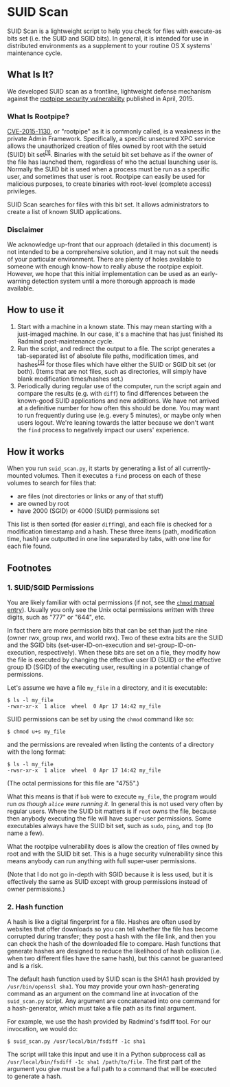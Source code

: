 SUID Scan
=========

SUID Scan is a lightweight script to help you check for files with execute-as bits set (i.e. the SUID and SGID bits). In general, it is intended for use in distributed environments as a supplement to your routine OS X systems' maintenance cycle.

## What Is It?

We developed SUID scan as a frontline, lightweight defense mechanism against the [rootpipe security vulnerability](https://truesecdev.wordpress.com/2015/04/09/hidden-backdoor-api-to-root-privileges-in-apple-os-x/) published in April, 2015.

### What Is Rootpipe?

[CVE-2015-1130](https://cve.mitre.org/cgi-bin/cvename.cgi?name=CVE-2015-1130), or "rootpipe" as it is commonly called, is a weakness in the private Admin Framework. Specifically, a specific unsecured XPC service allows the unauthorized creation of files owned by root with the setuid (SUID) bit set<sup>[[1]](#1)</sup>. Binaries with the setuid bit set behave as if the owner of the file has launched them, regardless of who the actual launching user is. Normally the SUID bit is used when a process must be run as a specific user, and sometimes that user is root. Rootpipe can easily be used for malicious purposes, to create binaries with root-level (complete access) privileges.

SUID Scan searches for files with this bit set. It allows administrators to create a list of known SUID applications.

### Disclaimer

We acknowledge up-front that our approach (detailed in this document) is not intended to be a comprehensive solution, and it may not suit the needs of your particular environment. There are plenty of holes available to someone with enough know-how to really abuse the rootpipe exploit. However, we hope that this initial implementation can be used as an early-warning detection system until a more thorough approach is made available.

## How to use it

1. Start with a machine in a known state. This may mean starting with a just-imaged machine. In our case, it's a machine that has just finished its Radmind post-maintenance cycle.
2. Run the script, and redirect the output to a file. The script generates a tab-separated list of absolute file paths, modification times, and hashes<sup>[[2]](#2)</sup> for those files which have either the SUID or SGID bit set (or both). (Items that are not files, such as directories, will simply have blank modification times/hashes set.)
3. Periodically during regular use of the computer, run the script again and compare the results (e.g. with `diff`) to find differences between the known-good SUID applications and new additions. We have not arrived at a definitive number for how often this should be done. You may want to run frequently during use (e.g. every 5 minutes), or maybe only when users logout. We're leaning towards the latter because we don't want the `find` process to negatively impact our users' experience.

## How it works

When you run `suid_scan.py`, it starts by generating a list of all currently-mounted volumes. Then it executes a `find` process on each of these volumes to search for files that:

 * are files (not directories or links or any of that stuff)
 * are owned by root
 * have 2000 (SGID) or 4000 (SUID) permissions set

This list is then sorted (for easier `diff`ing), and each file is checked for a modification timestamp and a hash. These three items (path, modification time, hash) are outputted in one line separated by tabs, with one line for each file found.

## Footnotes

### <a name="1"></a>1. SUID/SGID Permissions

You are likely familiar with octal permissions (if not, see the [`chmod` manual entry](https://developer.apple.com/library/mac/documentation/Darwin/Reference/ManPages/man1/chmod.1.html)). Usually you only see the Unix octal permissions written with three digits, such as "777" or "644", etc.

In fact there are more permission bits that can be set than just the nine (owner rwx, group rwx, and world rwx). Two of these extra bits are the SUID and the SGID bits (set-user-ID-on-execution and set-group-ID-on-execution, respectively). When these bits are set on a file, they modify how the file is executed by changing the effective user ID (SUID) or the effective group ID (SGID) of the executing user, resulting in a potential change of permissions.

Let's assume we have a file `my_file` in a directory, and it is executable:

```
$ ls -l my_file
-rwxr-xr-x  1 alice  wheel  0 Apr 17 14:42 my_file
```

SUID permissions can be set by using the `chmod` command like so:

```
$ chmod u+s my_file
```

and the permissions are revealed when listing the contents of a directory with the long format:

```
$ ls -l my_file
-rwsr-xr-x  1 alice  wheel  0 Apr 17 14:42 my_file
```

(The octal permissions for this file are "4755".)

What this means is that if `bob` were to execute `my_file`, the program would run *as though `alice` were running it.* In general this is not used very often by regular users. Where the SUID bit matters is if `root` owns the file, because then anybody executing the file will have super-user permissions. Some executables always have the SUID bit set, such as `sudo`, `ping`, and `top` (to name a few).

What the rootpipe vulnerability does is allow the creation of files owned by root and with the SUID bit set. This is a huge security vulnerability since this means anybody can run anything with full super-user permissions.

(Note that I do not go in-depth with SGID because it is less used, but it is effectively the same as SUID except with group permissions instead of owner permissions.)

### <a name="2"></a>2. Hash function

A hash is like a digital fingerprint for a file. Hashes are often used by websites that offer downloads so you can tell whether the file has become corrupted during transfer; they post a hash with the file link, and then you can check the hash of the downloaded file to compare. Hash functions that generate hashes are designed to reduce the likelihood of hash collision (i.e. when two different files have the same hash), but this cannot be guaranteed and is a risk.

The default hash function used by SUID scan is the SHA1 hash provided by `/usr/bin/openssl sha1`. You may provide your own hash-generating command as an argument on the command line at invocation of the `suid_scan.py` script. Any argument are concatenated into one command for a hash-generator, which must take a file path as its final argument.

For example, we use the hash provided by Radmind's fsdiff tool. For our invocation, we would do:

```
$ suid_scan.py /usr/local/bin/fsdiff -1c sha1
```

The script will take this input and use it in a Python subprocess call as `/usr/local/bin/fsdiff -1c sha1 /path/to/file`. The first part of the argument you give must be a full path to a command that will be executed to generate a hash.
